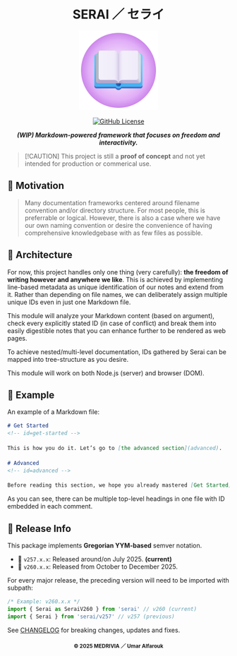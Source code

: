 <h1 align="center">SERAI ／ セライ</h1>

<p align="center">
    <img src="res/logo.svg" width="180" height="180" /><br/>
</p>

<p align="center">
    <!-- <a href="https://github.com/medrivia/serai/actions/workflows/release.yml"> -->
    <!--     <img alt="GitHub Workflow Status" src="https://img.shields.io/github/actions/workflow/status/medrivia/serai/release.yml?event=release"/> -->
    <!-- </a> -->
    <!-- <a href="https://www.npmjs.com/package/serai"> -->
    <!--     <img alt="Visit the NPM page" src="https://img.shields.io/npm/v/serai"/> -->
    <!-- </a> -->
    <a href="https://github.com/medrivia/serai/blob/master/LICENSE">
        <img alt="GitHub License" src="https://img.shields.io/github/license/medrivia/serai">
    </a>
</p>

<p align="center">
    <b><i>(WIP) Markdown-powered framework that focuses on freedom and interactivity.</i></b>
</p>

>   [!CAUTION]
>   This project is still a **proof of concept** and not yet intended for production or commerical use.

## 🌠 Motivation

>   Many documentation frameworks centered around filename convention and/or directory structure. For most people, this is preferrable or logical. However, there is also a case where we have our own naming convention or desire the convenience of having comprehensive knowledgebase with as few files as possible.

## 🎁 Architecture

For now, this project handles only one thing (very carefully): **the freedom of writing however and anywhere we like**. This is achieved by implementing line-based metadata as unique identification of our notes and extend from it. Rather than depending on file names, we can deliberately assign multiple unique IDs even in just one Markdown file.

This module will analyze your Markdown content (based on argument), check every explicitly stated ID (in case of conflict) and break them into easily digestible notes that you can enhance further to be rendered as web pages.

To achieve nested/multi-level documentation, IDs gathered by Serai can be mapped into tree-structure as you desire.

This module will work on both Node.js (server) and browser (DOM).

## 🧭 Example

An example of a Markdown file:

```md
# Get Started
<!-- id=get-started -->

This is how you do it. Let’s go to [the advanced section](advanced).

# Advanced
<!-- id=advanced -->

Before reading this section, we hope you already mastered [Get Started](get-started) page.
```

As you can see, there can be multiple top-level headings in one file with ID embedded in each comment.

## 🔔 Release Info

This package implements **Gregorian YYM-based** semver notation.

-   📅 `v257.x.x`: Released around/on July 2025. **(current)**
-   🚀 `v260.x.x`: Released from October to December 2025.

For every major release, the preceding version will need to be imported with subpath: 

```ts
/* Example: v260.x.x */
import { Serai as SeraiV260 } from 'serai' // v260 (current)
import { Serai } from 'serai/v257' // v257 (previous)
```

See [CHANGELOG](https://github.com/medrivia/serai/wiki/changelog) for breaking changes, updates and fixes.

<p align="center"><sub><strong>© 2025 MEDRIVIA ／ Umar Alfarouk</strong></sub></p>
